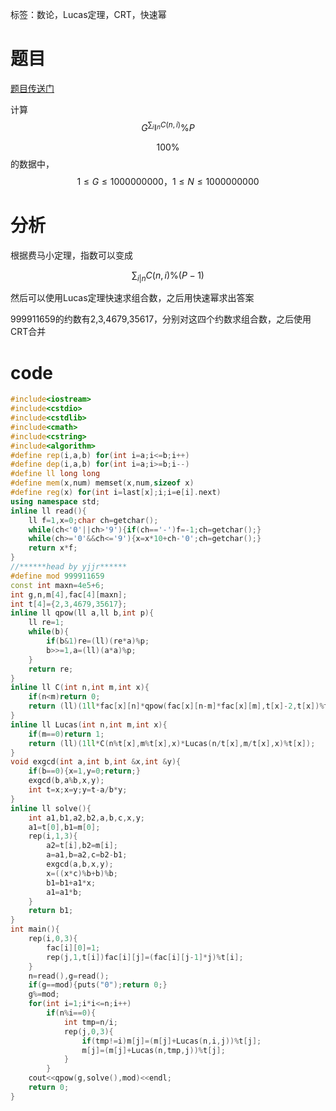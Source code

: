 ﻿---
subtitle: "有毒的数论题"
tags: 
 - 数论-组合数
 - 数论-扩展欧几里得
grammar_cjkRuby: true
catalog: true
layout:  post
header-img: "img/header/P68.jpg"
preview-img: "/img/preview/P68.jpg"
---
标签：数论，Lucas定理，CRT，快速幂

# 题目

[题目传送门](https://www.luogu.org/problemnew/show/P2480)

计算$$G^{\sum_{i\|n} C(n,i)} \% P$$

$$100\%$$的数据中，$$1\leq G\leq 1000000000，1\leq N \leq 1000000000$$

# 分析

根据费马小定理，指数可以变成

$$\sum_{i|n} C(n,i)\%(P-1)$$

然后可以使用Lucas定理快速求组合数，之后用快速幂求出答案

999911659的约数有2,3,4679,35617，分别对这四个约数求组合数，之后使用CRT合并

# code
```cpp
#include<iostream>
#include<cstdio>
#include<cstdlib>
#include<cmath>
#include<cstring>
#include<algorithm>
#define rep(i,a,b) for(int i=a;i<=b;i++)
#define dep(i,a,b) for(int i=a;i>=b;i--)
#define ll long long
#define mem(x,num) memset(x,num,sizeof x)
#define reg(x) for(int i=last[x];i;i=e[i].next)
using namespace std;
inline ll read(){
	ll f=1,x=0;char ch=getchar();
	while(ch<'0'||ch>'9'){if(ch=='-')f=-1;ch=getchar();}
	while(ch>='0'&&ch<='9'){x=x*10+ch-'0';ch=getchar();}
	return x*f;
}
//******head by yjjr******
#define mod 999911659
const int maxn=4e5+6;
int g,n,m[4],fac[4][maxn];
int t[4]={2,3,4679,35617};
inline ll qpow(ll a,ll b,int p){
	ll re=1;
	while(b){
		if(b&1)re=(ll)(re*a)%p;
		b>>=1,a=(ll)(a*a)%p;
	}
	return re;
}
inline ll C(int n,int m,int x){
	if(n<m)return 0;
	return (ll)(1ll*fac[x][n]*qpow(fac[x][n-m]*fac[x][m],t[x]-2,t[x])%t[x]);
}
inline ll Lucas(int n,int m,int x){
	if(m==0)return 1;
	return (ll)(1ll*C(n%t[x],m%t[x],x)*Lucas(n/t[x],m/t[x],x)%t[x]);
}
void exgcd(int a,int b,int &x,int &y){
	if(b==0){x=1,y=0;return;}
	exgcd(b,a%b,x,y);
	int t=x;x=y;y=t-a/b*y;
}
inline ll solve(){
	int a1,b1,a2,b2,a,b,c,x,y;
	a1=t[0],b1=m[0];
	rep(i,1,3){
		a2=t[i],b2=m[i];
		a=a1,b=a2,c=b2-b1;
		exgcd(a,b,x,y);
		x=((x*c)%b+b)%b;
		b1=b1+a1*x;
		a1=a1*b;
	}
	return b1;
}
int main(){
	rep(i,0,3){
		fac[i][0]=1;
		rep(j,1,t[i])fac[i][j]=(fac[i][j-1]*j)%t[i];
	}
	n=read(),g=read();
	if(g==mod){puts("0");return 0;}
	g%=mod;
	for(int i=1;i*i<=n;i++) 
		if(n%i==0){
			int tmp=n/i;
			rep(j,0,3){
				if(tmp!=i)m[j]=(m[j]+Lucas(n,i,j))%t[j];
				m[j]=(m[j]+Lucas(n,tmp,j))%t[j];
			}
		}
	cout<<qpow(g,solve(),mod)<<endl;
	return 0;
}
```
